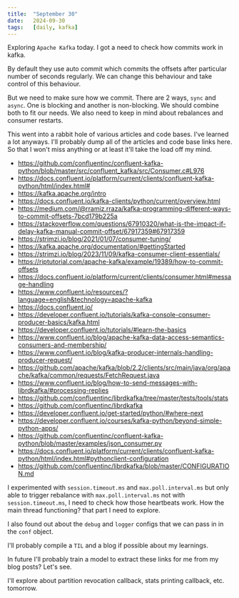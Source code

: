 ```yaml
---
title:  "September 30"
date:   2024-09-30
tags:   [daily, kafka]
---
```


Exploring `Apache Kafka` today. I got a need to check how commits work in kafka.

By default they use auto commit which commits the offsets after particular number of seconds regularly. We can change this behaviour and take control of this behaviour.

But we need to make sure how we commit. There are 2 ways, `sync` and `async`. One is blocking and another is non-blocking. We should combine both to fit our needs. We also need to keep in mind about rebalances and consumer restarts.

This went into a rabbit hole of various articles and code bases. I've learned a lot anyways. I'll probably dump all of the articles and code base links here. So that I won't miss anything or at least it'll take the load off my mind.

- https://github.com/confluentinc/confluent-kafka-python/blob/master/src/confluent_kafka/src/Consumer.c#L976
- https://docs.confluent.io/platform/current/clients/confluent-kafka-python/html/index.html#
- https://kafka.apache.org/intro
- https://docs.confluent.io/kafka-clients/python/current/overview.html
- https://medium.com/@rramiz.rraza/kafka-programming-different-ways-to-commit-offsets-7bcd179b225a
- https://stackoverflow.com/questions/67910320/what-is-the-impact-if-delay-kafka-manual-commit-offset/67917359#67917359
- https://strimzi.io/blog/2021/01/07/consumer-tuning/
- https://kafka.apache.org/documentation/#gettingStarted
- https://strimzi.io/blog/2023/11/09/kafka-consumer-client-essentials/
- https://riptutorial.com/apache-kafka/example/19389/how-to-commit-offsets
- https://docs.confluent.io/platform/current/clients/consumer.html#message-handling
- https://www.confluent.io/resources/?language=english&technology=apache-kafka
- https://docs.confluent.io/
- https://developer.confluent.io/tutorials/kafka-console-consumer-producer-basics/kafka.html
- https://developer.confluent.io/tutorials/#learn-the-basics
- https://www.confluent.io/blog/apache-kafka-data-access-semantics-consumers-and-membership/
- https://www.confluent.io/blog/kafka-producer-internals-handling-producer-request/
- https://github.com/apache/kafka/blob/2.2/clients/src/main/java/org/apache/kafka/common/requests/FetchRequest.java
- https://www.confluent.io/blog/how-to-send-messages-with-librdkafka/#processing-replies
- https://github.com/confluentinc/librdkafka/tree/master/tests/tools/stats
- https://github.com/confluentinc/librdkafka
- https://developer.confluent.io/get-started/python/#where-next
- https://developer.confluent.io/courses/kafka-python/beyond-simple-python-apps/
- https://github.com/confluentinc/confluent-kafka-python/blob/master/examples/json_consumer.py
- https://docs.confluent.io/platform/current/clients/confluent-kafka-python/html/index.html#pythonclient-configuration
- https://github.com/confluentinc/librdkafka/blob/master/CONFIGURATION.md

I experimented with `session.timeout.ms` and `max.poll.interval.ms` but only able to trigger rebalance with `max.poll.interval.ms` not with `session.timeout.ms`, I need to check how those heartbeats work. How the main thread functioning? that part I need to explore.

I also found out about the `debug` and `logger` configs that we can pass in in the `conf` object.

I'll probably compile a `TIL` and a blog if possible about my learnings.

In future I'll probably train a model to extract these links for me from my blog posts? Let's see.

I'll explore about partition revocation callback, stats printing callback, etc. tomorrow.
